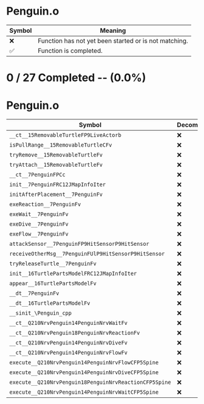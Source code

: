 # Penguin.o
| Symbol | Meaning 
| ------------- | ------------- 
| :x: | Function has not yet been started or is not matching. 
| :white_check_mark: | Function is completed. 


# 0 / 27 Completed -- (0.0%)
# Penguin.o
| Symbol | Decompiled? |
| ------------- | ------------- |
| `__ct__15RemovableTurtleFP9LiveActorb` | :x: |
| `isPullRange__15RemovableTurtleCFv` | :x: |
| `tryRemove__15RemovableTurtleFv` | :x: |
| `tryAttach__15RemovableTurtleFv` | :x: |
| `__ct__7PenguinFPCc` | :x: |
| `init__7PenguinFRC12JMapInfoIter` | :x: |
| `initAfterPlacement__7PenguinFv` | :x: |
| `exeReaction__7PenguinFv` | :x: |
| `exeWait__7PenguinFv` | :x: |
| `exeDive__7PenguinFv` | :x: |
| `exeFlow__7PenguinFv` | :x: |
| `attackSensor__7PenguinFP9HitSensorP9HitSensor` | :x: |
| `receiveOtherMsg__7PenguinFUlP9HitSensorP9HitSensor` | :x: |
| `tryReleaseTurtle__7PenguinFv` | :x: |
| `init__16TurtlePartsModelFRC12JMapInfoIter` | :x: |
| `appear__16TurtlePartsModelFv` | :x: |
| `__dt__7PenguinFv` | :x: |
| `__dt__16TurtlePartsModelFv` | :x: |
| `__sinit_\Penguin_cpp` | :x: |
| `__ct__Q210NrvPenguin14PenguinNrvWaitFv` | :x: |
| `__ct__Q210NrvPenguin18PenguinNrvReactionFv` | :x: |
| `__ct__Q210NrvPenguin14PenguinNrvDiveFv` | :x: |
| `__ct__Q210NrvPenguin14PenguinNrvFlowFv` | :x: |
| `execute__Q210NrvPenguin14PenguinNrvFlowCFP5Spine` | :x: |
| `execute__Q210NrvPenguin14PenguinNrvDiveCFP5Spine` | :x: |
| `execute__Q210NrvPenguin18PenguinNrvReactionCFP5Spine` | :x: |
| `execute__Q210NrvPenguin14PenguinNrvWaitCFP5Spine` | :x: |
